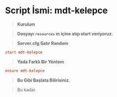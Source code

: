 # Script İsmi: mdt-kelepce

> **Kurulum**

> **Dosyayı `resources` ın içine atıp start veriyoruz.**

> **Server.cfg Satır Random**
```cfg
start mdt-kelepce
```
> **Yada Farklı Bir Yöntem**
```cfg
ensure mdt-kelepce
```
> **Bu Gibi Başlata Bilirisiniz.**

> Bu kadar.
